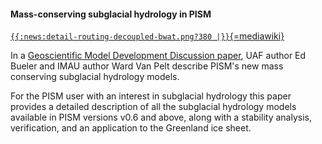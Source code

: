 #### Mass-conserving subglacial hydrology in PISM

[`{{:news:detail-routing-decoupled-bwat.png?380 |}}`{=mediawiki}](http://www.geosci-model-dev-discuss.net/7/4705/2014/gmdd-7-4705-2014-discussion.html)

In a [Geoscientific Model Development Discussion
paper](http://www.geosci-model-dev-discuss.net/7/4705/2014/gmdd-7-4705-2014-discussion.html),
UAF author Ed Bueler and IMAU author Ward Van Pelt describe PISM\'s new
mass conserving subglacial hydrology models.

For the PISM user with an interest in subglacial hydrology this paper
provides a detailed description of all the subglacial hydrology models
available in PISM versions v0.6 and above, along with a stability
analysis, verification, and an application to the Greenland ice sheet.
